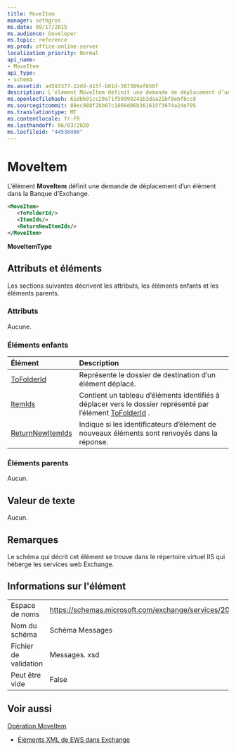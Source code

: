 ```yaml
---
title: MoveItem
manager: sethgros
ms.date: 09/17/2015
ms.audience: Developer
ms.topic: reference
ms.prod: office-online-server
localization_priority: Normal
api_name:
- MoveItem
api_type:
- schema
ms.assetid: a4593377-22dd-415f-b01d-387389ef650f
description: L’élément MoveItem définit une demande de déplacement d’un élément dans la Banque d’Exchange.
ms.openlocfilehash: 61dbb91cc20a71f50999241b3daa21bf8ebfbcc8
ms.sourcegitcommit: 88ec988f2bb67c1866d06b361615f3674a24e795
ms.translationtype: MT
ms.contentlocale: fr-FR
ms.lasthandoff: 06/03/2020
ms.locfileid: "44530400"
---
```

# <a name="moveitem"></a>MoveItem

L’élément **MoveItem** définit une demande de déplacement d’un élément dans la Banque d’Exchange. 
  
```XML
<MoveItem>
   <ToFolderId/>
   <ItemIds/>
   <ReturnNewItemIds/>
</MoveItem>
```

 **MoveItemType**
## <a name="attributes-and-elements"></a>Attributs et éléments

Les sections suivantes décrivent les attributs, les éléments enfants et les éléments parents.
  
### <a name="attributes"></a>Attributs

Aucune.
  
### <a name="child-elements"></a>Éléments enfants

|**Élément**|**Description**|
|:-----|:-----|
|[ToFolderId](tofolderid.md) <br/> |Représente le dossier de destination d’un élément déplacé.  <br/> |
|[ItemIds](itemids.md) <br/> |Contient un tableau d’éléments identifiés à déplacer vers le dossier représenté par l’élément [ToFolderId](tofolderid.md) .  <br/> |
|[ReturnNewItemIds](returnnewitemids.md) <br/> |Indique si les identificateurs d’élément de nouveaux éléments sont renvoyés dans la réponse.  <br/> |
   
### <a name="parent-elements"></a>Éléments parents

Aucun.
  
## <a name="text-value"></a>Valeur de texte

Aucun.
  
## <a name="remarks"></a>Remarques

Le schéma qui décrit cet élément se trouve dans le répertoire virtuel IIS qui héberge les services web Exchange.
  
## <a name="element-information"></a>Informations sur l'élément

|||
|:-----|:-----|
|Espace de noms  <br/> |https://schemas.microsoft.com/exchange/services/2006/messages  <br/> |
|Nom du schéma  <br/> |Schéma Messages  <br/> |
|Fichier de validation  <br/> |Messages. xsd  <br/> |
|Peut être vide  <br/> |False  <br/> |
   
## <a name="see-also"></a>Voir aussi



[Opération MoveItem](moveitem-operation.md)


- [Éléments XML de EWS dans Exchange](ews-xml-elements-in-exchange.md)

